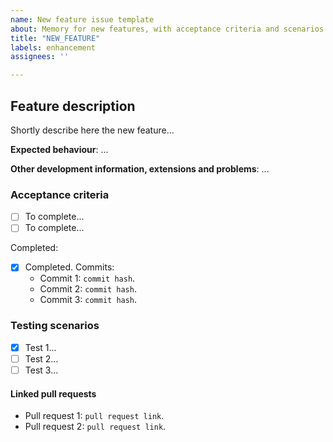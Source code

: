 ```yaml
---
name: New feature issue template
about: Memory for new features, with acceptance criteria and scenarios.
title: "NEW_FEATURE"
labels: enhancement
assignees: ''

---
```


## Feature description

Shortly describe here the new feature...

**Expected behaviour**: ...

**Other development information, extensions and problems**: ...

### Acceptance criteria 

*   [ ] To complete...
*   [ ] To complete...

Completed:
*   [x] Completed. Commits:
    *    Commit 1: `commit hash`.
    *    Commit 2: `commit hash`.
    *    Commit 3: `commit hash`.

### Testing scenarios

*   [x] Test 1...
*   [ ] Test 2...
*   [ ] Test 3...

#### Linked pull requests

*   Pull request 1: `pull request link`.
*   Pull request 2: `pull request link`.
